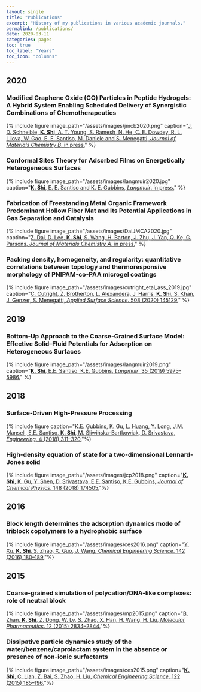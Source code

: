 ```yaml
---
layout: single
title: "Publications"
excerpt: "History of my publications in various academic journals."
permalink: /publications/
date: 2020-03-11
categories: pages
toc: true
toc_label: "Years"
toc_icon: "columns"
---
```

## 2020
### Modified Graphene Oxide (GO) Particles in Peptide Hydrogels: A Hybrid System Enabling Scheduled Delivery of Synergistic Combinations of Chemotherapeutics
{% include figure image_path="/assets/images/jmcb2020.png" caption="[J. D. Schneible, **K. Shi**, A. T. Young, S. Ramesh, N. He, C. E. Dowdey, R. L. Lilova, W. Gao, E. E. Santiso, M. Daniele and S. Menegatti, *Journal of Materials Chemistry B*. in press.](https://pubs.rsc.org/en/content/articlehtml/2020/tb/d0tb00064g)" %}

### Conformal Sites Theory for Adsorbed Films on Energetically Heterogeneous Surfaces
{% include figure image_path="/assets/images/langmuir2020.jpg" caption="[**K. Shi**, E. E. Santiso and K. E. Gubbins, *Langmuir*. in press.](https://pubs.acs.org/doi/abs/10.1021/acs.langmuir.9b03633)" %}

### Fabrication of Freestanding Metal Organic Framework Predominant Hollow Fiber Mat and Its Potential Applications in Gas Separation and Catalysis
{% include figure image_path="/assets/images/DaiJMCA2020.jpg" caption="[Z. Dai, D. Lee, **K. Shi**, S. Wang, H. Barton, J. Zhu, J. Yan, Q. Ke, G. Parsons, *Journal of Materials Chemistry A*. in press.](https://pubs.rsc.org/en/content/articlehtml/2020/ta/c9ta11701f)" %}

### Packing density, homogeneity, and regularity: quantitative correlations between topology and thermoresponsive morphology of PNIPAM-co-PAA microgel coatings
{% include figure image_path="/assets/images/cutright_etal_ass_2019.jpg" caption="[C. Cutright, Z. Brotherton, L. Alexandera, J. Harris, **K. Shi**, S. Khan, J. Genzer, S. Menegatti, *Applied Surface Science*. 508 (2020) 145129.](https://www.sciencedirect.com/science/article/abs/pii/S0169433219339467)" %}

## 2019
### Bottom-Up Approach to the Coarse-Grained Surface Model: Effective Solid–Fluid Potentials for Adsorption on Heterogeneous Surfaces
{% include figure image_path="/assets/images/langmuir2019.png" caption="[**K. Shi**, E.E. Santiso, K.E. Gubbins, *Langmuir*. 35 (2019) 5975–5986.](https://pubs.acs.org/doi/10.1021/acs.langmuir.9b00440)" %}

## 2018
### Surface-Driven High-Pressure Processing
{% include figure caption="[K.E. Gubbins, K. Gu, L. Huang, Y. Long, J.M. Mansell, E.E. Santiso, **K. Shi**, M. Śliwińska-Bartkowiak, D. Srivastava, *Engineering*. 4 (2018) 311–320.](https://www.sciencedirect.com/science/article/pii/S2095809917308354)"%}

### High-density equation of state for a two-dimensional Lennard-Jones solid
{% include figure image_path="/assets/images/jcp2018.png" caption="[**K. Shi**, K. Gu, Y. Shen, D. Srivastava, E.E. Santiso, K.E. Gubbins, *Journal of Chemical Physics*. 148 (2018) 174505.](https://aip.scitation.org/doi/abs/10.1063/1.5029488)"%}

## 2016
### Block length determines the adsorption dynamics mode of triblock copolymers to a hydrophobic surface
{% include figure image_path="/assets/images/ces2016.png" caption="[Y. Xu, **K. Shi**, S. Zhao, X. Guo, J. Wang, *Chemical Engineering Science*. 142 (2016) 180–189.](https://www.sciencedirect.com/science/article/pii/S0009250915007708)"%}

## 2015
### Coarse-grained simulation of polycation/DNA-like complexes: role of neutral block
{% include figure image_path="/assets/images/mp2015.png" caption="[B. Zhan, **K. Shi**, Z. Dong, W. Lv, S. Zhao, X. Han, H. Wang, H. Liu, *Molecular Pharmaceutics*. 12 (2015) 2834–2844.](https://pubs.acs.org/doi/abs/10.1021/mp500861c)"%}

### Dissipative particle dynamics study of the water/benzene/caprolactam system in the absence or presence of non-ionic surfactants
{% include figure image_path="/assets/images/ces2015.png" caption="[**K. Shi**, C. Lian, Z. Bai, S. Zhao, H. Liu, *Chemical Engineering Science*. 122 (2015) 185–196.](https://www.sciencedirect.com/science/article/pii/S000925091400534X)"%}
